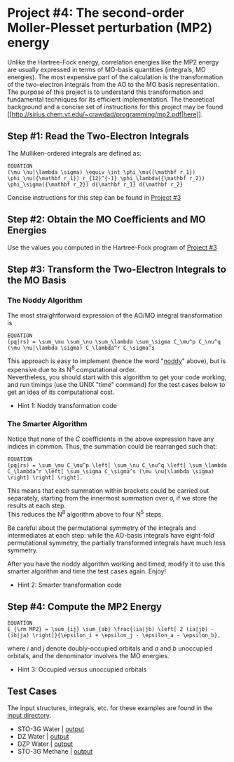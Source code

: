 # Project #4: The second-order Moller-Plesset perturbation (MP2) energy
Unlike the Hartree-Fock energy, correlation energies like the MP2 energy are usually expressed in terms of MO-basis quantities (integrals, MO energies). 
The most expensive part of the calculation is the transformation of the two-electron integrals from the AO to the MO basis representation.  
The purpose of this project is to understand this transformation and fundamental techniques for its efficient implementation. 
The theoretical background and a concise set of instructions for this project may be found [[http://sirius.chem.vt.edu/~crawdad/programming/mp2.pdf|here]].

## Step #1: Read the Two-Electron Integrals
The Mulliken-ordered integrals are defined as:

```
EQUATION
(\mu \nu|\lambda \sigma) \equiv \int \phi_\mu({\mathbf r_1})
\phi_\nu({\mathbf r_1}) r_{12}^{-1} \phi_\lambda({\mathbf r_2})
\phi_\sigma({\mathbf r_2}) d{\mathbf r_1} d{\mathbf r_2}
```

Concise instructions for this step can be found in 
[Project #3](https://github.com/CrawfordGroup/ProgrammingProjects/tree/master/Project%2303)

## Step #2: Obtain the MO Coefficients and MO Energies 
Use the values you computed in the Hartree-Fock program of 
[Project #3](https://github.com/CrawfordGroup/ProgrammingProjects/tree/master/Project%2303)
## Step #3: Transform the Two-Electron Integrals to the MO Basis 
### The Noddy Algorithm 

The most straightforward expression of the AO/MO integral transformation is

```
EQUATION
(pq|rs) = \sum_\mu \sum_\nu \sum_\lambda \sum_\sigma C_\mu^p C_\nu^q
(\mu \nu|\lambda \sigma) C_\lambda^r C_\sigma^s
```

This approach is easy to implement (hence the word "[noddy](http://www.hackerslang.com/noddy.html)" above), but is expensive due to its N<sup>8</sup> computational order.  
Nevertheless, you should start with this algorithm to get your code working, and run timings (use the UNIX "time" command) 
for the test cases below to get an idea of its computational cost.

  * Hint 1: Noddy transformation code
### The Smarter Algorithm

Notice that none of the *C* coefficients in the above expression have any indices in common.  Thus, the summation could be rearranged such that:
```
EQUATION 
(pq|rs) = \sum_\mu C_\mu^p \left[ \sum_\nu C_\nu^q \left[ \sum_\lambda  C_\lambda^r \left[ \sum_\sigma C_\sigma^s (\mu \nu|\lambda \sigma) \right] \right] \right].
```

This means that each summation within brackets could be carried out separately, 
starting from the innermost summation over <html>&#963;</html>, if we store the results at each step.  
This reduces the N<sup>8</sup> algorithm above to four N<sup>5</sup> steps.

Be careful about the permutational symmetry of the integrals and intermediates at each step: 
while the AO-basis integrals have eight-fold permutational symmetry, the partially transformed integrals have much less symmetry.

After you have the noddy algorithm working and timed, modify it to use this smarter algorithm and time the test cases again.  Enjoy!

  * Hint 2: Smarter transformation code

## Step #4: Compute the MP2 Energy

```
EQUATION
E_{\rm MP2} = \sum_{ij} \sum_{ab} \frac{(ia|jb) \left[ 2 (ia|jb) -
(ib|ja) \right]}{\epsilon_i + \epsilon_j - \epsilon_a - \epsilon_b},
```

where *i* and *j* denote doubly-occupied orbitals and *a* and *b* unoccupied orbitals, and the denominator involves the MO energies.

  * Hint 3: Occupied versus unoccupied orbitals

## Test Cases
The input structures, integrals, etc. for these examples are found in the [input directory](https://github.com/CrawfordGroup/ProgrammingProjects/tree/master/Project%2304/input).

* STO-3G Water | [output](https://github.com/CrawfordGroup/ProgrammingProjects/blob/master/Project%2304/output/h2o/STO-3G/output.txt)
* DZ Water | [output](https://github.com/CrawfordGroup/ProgrammingProjects/blob/master/Project%2304/output/h2o/DZ/output.txt)
* DZP Water | [output](https://github.com/CrawfordGroup/ProgrammingProjects/blob/master/Project%2304/output/h2o/DZP/output.txt)
* STO-3G Methane | [output](https://github.com/CrawfordGroup/ProgrammingProjects/blob/master/Project%2304/output/ch4/STO-3G/output.txt)

